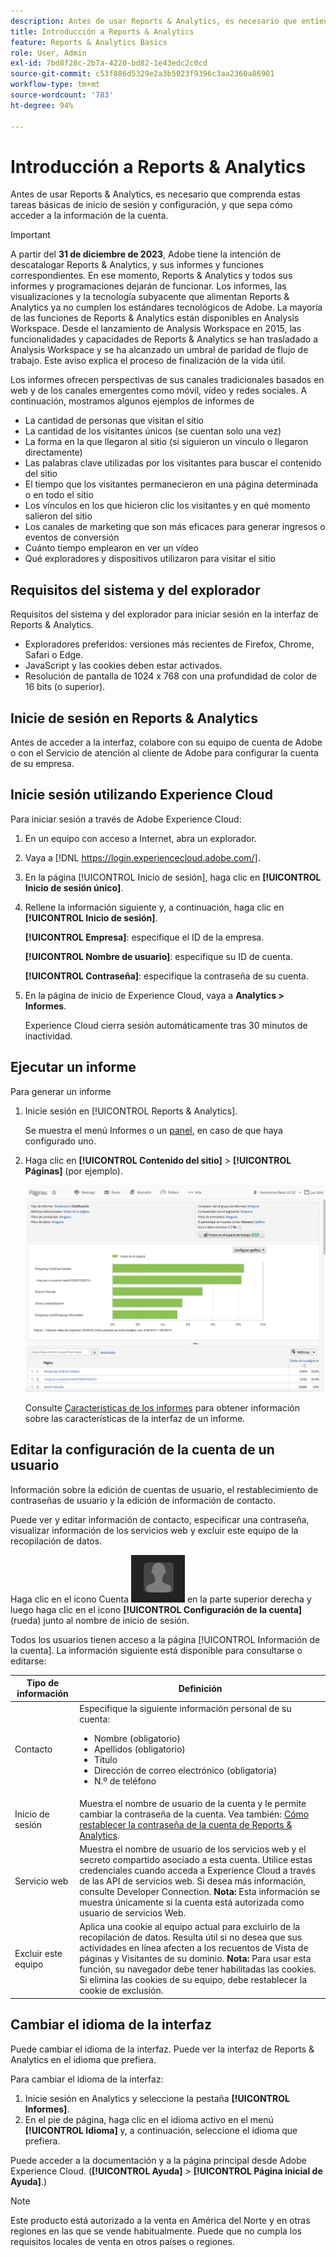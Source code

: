 ```yaml
---
description: Antes de usar Reports & Analytics, es necesario que entienda estas tareas básicas de inicio de sesión y configuración, y que sepa cómo acceder a la información de la cuenta.
title: Introducción a Reports & Analytics
feature: Reports & Analytics Basics
role: User, Admin
exl-id: 7bd8f28c-2b7a-4220-bd82-1e43edc2c0cd
source-git-commit: c53f886d5329e2a3b5023f9396c3aa2360a86901
workflow-type: tm+mt
source-wordcount: '783'
ht-degree: 94%

---
```


# Introducción a Reports &amp; Analytics

Antes de usar Reports &amp; Analytics, es necesario que comprenda estas tareas básicas de inicio de sesión y configuración, y que sepa cómo acceder a la información de la cuenta.

>[!IMPORTANT]
>A partir del **31 de diciembre de 2023**, Adobe tiene la intención de descatalogar Reports &amp; Analytics, y sus informes y funciones correspondientes. En ese momento, Reports &amp; Analytics y todos sus informes y programaciones dejarán de funcionar. Los informes, las visualizaciones y la tecnología subyacente que alimentan Reports &amp; Analytics ya no cumplen los estándares tecnológicos de Adobe. La mayoría de las funciones de Reports &amp; Analytics están disponibles en Analysis Workspace. Desde el lanzamiento de Analysis Workspace en 2015, las funcionalidades y capacidades de Reports &amp; Analytics se han trasladado a Analysis Workspace y se ha alcanzado un umbral de paridad de flujo de trabajo. Este aviso explica el proceso de finalización de la vida útil.

Los informes ofrecen perspectivas de sus canales tradicionales basados en web y de los canales emergentes como móvil, vídeo y redes sociales. A continuación, mostramos algunos ejemplos de informes de

* La cantidad de personas que visitan el sitio
* La cantidad de los visitantes únicos (se cuentan solo una vez)
* La forma en la que llegaron al sitio (si siguieron un vínculo o llegaron directamente)
* Las palabras clave utilizadas por los visitantes para buscar el contenido del sitio
* El tiempo que los visitantes permanecieron en una página determinada o en todo el sitio
* Los vínculos en los que hicieron clic los visitantes y en qué momento salieron del sitio
* Los canales de marketing que son más eficaces para generar ingresos o eventos de conversión
* Cuánto tiempo emplearon en ver un vídeo
* Qué exploradores y dispositivos utilizaron para visitar el sitio

## Requisitos del sistema y del explorador

Requisitos del sistema y del explorador para iniciar sesión en la interfaz de Reports &amp; Analytics.

* Exploradores preferidos: versiones más recientes de Firefox, Chrome, Safari o Edge.
* JavaScript y las cookies deben estar activados.
* Resolución de pantalla de 1024 x 768 con una profundidad de color de 16 bits (o superior).

## Inicie de sesión en Reports &amp; Analytics

Antes de acceder a la interfaz, colabore con su equipo de cuenta de Adobe o con el Servicio de atención al cliente de Adobe para configurar la cuenta de su empresa.

## Inicie sesión utilizando Experience Cloud

Para iniciar sesión a través de Adobe Experience Cloud:

1. En un equipo con acceso a Internet, abra un explorador.
1. Vaya a [!DNL https://login.experiencecloud.adobe.com/].
1. En la página [!UICONTROL Inicio de sesión], haga clic en **[!UICONTROL Inicio de sesión único]**.
1. Rellene la información siguiente y, a continuación, haga clic en **[!UICONTROL Inicio de sesión]**.

   **[!UICONTROL Empresa]**: especifique el ID de la empresa.

   **[!UICONTROL Nombre de usuario]**: especifique su ID de cuenta.

   **[!UICONTROL Contraseña]**: especifique la contraseña de su cuenta.
1. En la página de inicio de Experience Cloud, vaya a **Analytics > Informes**.

   Experience Cloud cierra sesión automáticamente tras 30 minutos de inactividad.

## Ejecutar un informe

Para generar un informe 

1. Inicie sesión en [!UICONTROL Reports &amp; Analytics].

   Se muestra el menú Informes o un [panel](/help/analyze/reports-analytics/dashboard.md), en caso de que haya configurado uno.

1. Haga clic en **[!UICONTROL Contenido del sitio]** > **[!UICONTROL Páginas]** (por ejemplo).

   ![](assets/pages_report.png)

   Consulte [Características de los informes](/help/analyze/reports-analytics/overview/report-overview.md) para obtener información sobre las características de la interfaz de un informe.

## Editar la configuración de la cuenta de un usuario

Información sobre la edición de cuentas de usuario, el restablecimiento de contraseñas de usuario y la edición de información de contacto.

Puede ver y editar información de contacto, especificar una contraseña, visualizar información de los servicios web y excluir este equipo de la recopilación de datos.

Haga clic en el icono Cuenta ![](assets/account.png) en la parte superior derecha y luego haga clic en el icono **[!UICONTROL Configuración de la cuenta]** (rueda) junto al nombre de inicio de sesión.

Todos los usuarios tienen acceso a la página [!UICONTROL Información de la cuenta]. La información siguiente está disponible para consultarse o editarse:

| Tipo de información | Definición |
| --- | --- |
| Contacto | Especifique la siguiente información personal de su cuenta:<ul><li>Nombre (obligatorio)</li><li>Apellidos (obligatorio)</li><li>Título</li><li>Dirección de correo electrónico (obligatoria)</li><li>N.º de teléfono</li></ul> |
| Inicio de sesión | Muestra el nombre de usuario de la cuenta y le permite cambiar la contraseña de la cuenta. Vea también: [Cómo restablecer la contraseña de la cuenta de Reports &amp; Analytics](https://experienceleague.adobe.com/docs/analytics/technotes/troubleshoot-login.html). |
| Servicio web | Muestra el nombre de usuario de los servicios web y el secreto compartido asociado a esta cuenta. Utilice estas credenciales cuando acceda a Experience Cloud a través de las API de servicios web. Si desea más información, consulte Developer Connection. **Nota:** Esta información se muestra únicamente si la cuenta está autorizada como usuario de servicios Web. |
| Excluir este equipo | Aplica una cookie al equipo actual para excluirlo de la recopilación de datos. Resulta útil si no desea que sus actividades en línea afecten a los recuentos de Vista de páginas y Visitantes de su dominio. **Nota:** Para usar esta función, su navegador debe tener habilitadas las cookies. Si elimina las cookies de su equipo, debe restablecer la cookie de exclusión. |

## Cambiar el idioma de la interfaz

Puede cambiar el idioma de la interfaz. Puede ver la interfaz de Reports &amp; Analytics en el idioma que prefiera.

Para cambiar el idioma de la interfaz:

1. Inicie sesión en Analytics y seleccione la pestaña **[!UICONTROL Informes]**.
1. En el pie de página, haga clic en el idioma activo en el menú **[!UICONTROL Idioma]** y, a continuación, seleccione el idioma que prefiera.

Puede acceder a la documentación y a la página principal desde Adobe Experience Cloud. (**[!UICONTROL Ayuda]** > **[!UICONTROL Página inicial de Ayuda]**.)

>[!NOTE]
>Este producto está autorizado a la venta en América del Norte y en otras regiones en las que se vende habitualmente. Puede que no cumpla los requisitos locales de venta en otros países o regiones.
